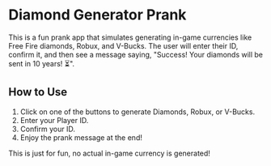 # Diamond Generator Prank

This is a fun prank app that simulates generating in-game currencies like Free Fire diamonds, Robux, and V-Bucks. The user will enter their ID, confirm it, and then see a message saying, "Success! Your diamonds will be sent in 10 years! ⏳".

## How to Use
1. Click on one of the buttons to generate Diamonds, Robux, or V-Bucks.
2. Enter your Player ID.
3. Confirm your ID.
4. Enjoy the prank message at the end!

This is just for fun, no actual in-game currency is generated!
